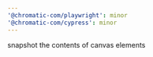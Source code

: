 ```yaml
---
'@chromatic-com/playwright': minor
'@chromatic-com/cypress': minor
---
```


snapshot the contents of canvas elements

